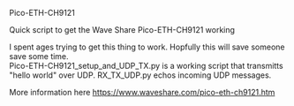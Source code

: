Pico-ETH-CH9121

Quick script to get the Wave Share Pico-ETH-CH9121 working

I spent ages trying to get this thing to work. Hopfully this will save someone save some time.\
Pico-ETH-CH9121_setup_and_UDP_TX.py is a working script that transmitts "hello world" over UDP.
RX_TX_UDP.py echos incoming UDP messages.

More information here https://www.waveshare.com/pico-eth-ch9121.htm
